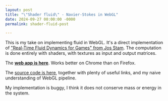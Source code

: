 ```yaml
---
layout: post
title: "\"Shader fluid\" - Navier-Stokes in WebGL"
date: 2024-09-27 00:00:00 -0000
permalink: shader-fluid-post

---
```


This is my take on implementing fluid in WebGL. It's a direct implementation of
["Real-Time Fluid Dynamics for Games" from Jos Stam][ref_paper]. The
computation is done entirely with shaders, with textures as input and output
matrices.

The [**web app is here**][ref_app]. Works better on Chrome than on Firefox.

The [source code is here][ref_code], together with plenty of useful links, and
my naive understanding of WebGL pipeline.


My implementation is buggy, I think it does not conserve mass or energy in the
system.

[ref_code]:https://github.com/jakub-m/navier-stokes-webgl-shaders
[ref_app]:https://jakub-m.github.io/shader-fluid-app
[ref_paper]:https://web.archive.org/web/20200805215025/https://pdfs.semanticscholar.org/847f/819a4ea14bd789aca8bc88e85e906cfc657c.pdf
